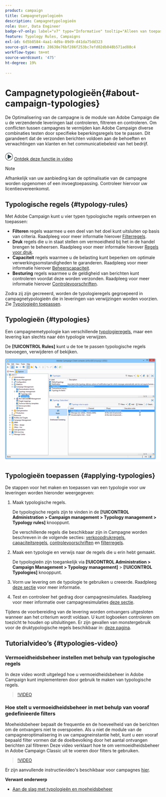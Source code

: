 ```yaml
---
product: campaign
title: Campagnetypologieën
description: Campagnetypologieën
role: User, Data Engineer
badge-v7-only: label="v7" type="Informative" tooltip="Alleen van toepassing op Campaign Classic v7"
feature: Typology Rules, Campaigns
exl-id: 6d5b8584-4aa1-4d9a-89d9-d41da75dd323
source-git-commit: 28638e76bf286f253bc7efd02db848b571ad88c4
workflow-type: tm+mt
source-wordcount: '475'
ht-degree: 19%

---
```


# Campagnetypologieën{#about-campaign-typologies}

De Optimalisering van de campagne is de module van Adobe Campaign die u de verzendende leveringen laat controleren, filtreren en controleren. Om conflicten tussen campagnes te vermijden kan Adobe Campaign diverse combinaties testen door specifieke beperkingsregels toe te passen. Dit garandeert dat de verzonden berichten voldoen aan de behoeften en verwachtingen van klanten en het communicatiebeleid van het bedrijf.

![](assets/do-not-localize/how-to-video.png) [Ontdek deze functie in video](#typologies-video)

>[!NOTE]
>
>Afhankelijk van uw aanbieding kan de optimalisatie van de campagne worden opgenomen of een invoegtoepassing. Controleer hiervoor uw licentieovereenkomst.

## Typologische regels {#typology-rules}

Met Adobe Campaign kunt u vier typen typologische regels ontwerpen en toepassen:

* **Filteren** regels waarmee u een deel van het doel kunt uitsluiten op basis van criteria. Raadpleeg voor meer informatie hierover [Filterregels](filtering-rules.md).
* **Druk** regels die u in staat stellen om vermoeidheid bij het in de handel brengen te beheersen. Raadpleeg voor meer informatie hierover [Regels voor druk](pressure-rules.md).
* **Capaciteit** regels waarmee u de belasting kunt beperken om optimale verwerkingsomstandigheden te garanderen. Raadpleeg voor meer informatie hierover [Beheerscapaciteit](consistency-rules.md#controlling-capacity).
* **Besturing** regels waarmee u de geldigheid van berichten kunt controleren voordat deze worden verzonden. Raadpleeg voor meer informatie hierover [Controlevoorschriften](control-rules.md).

Zodra zij zijn gecreeerd, worden de typologieregels gegroepeerd in campagnetypologieën die in leveringen van verwijzingen worden voorzien. Zie [Typologieën toepassen](#applying-typologies).

## Typologieën {#typologies}

Een campagnemetypologie kan verschillende [typologieregels](#typology-rules), maar een levering kan slechts naar één typologie verwijzen.

De **[!UICONTROL Rules]** kunt u de toe te passen typologische regels toevoegen, verwijderen of bekijken.

![](assets/campaign_opt_rules_tab.png)

## Typologieën toepassen {#applying-typologies}

De stappen voor het maken en toepassen van een typologie voor uw leveringen worden hieronder weergegeven:

1. Maak typologische regels.

   De typologische regels zijn te vinden in de **[!UICONTROL Administration > Campaign management > Typology management > Typology rules]** knooppunt.

   De verschillende regels die beschikbaar zijn in Campagne worden beschreven in de volgende secties: [verkoopdrukregels](pressure-rules.md), [capaciteitsregels](consistency-rules.md#controlling-capacity), [controlevoorschriften](control-rules.md) en [filterregels](filtering-rules.md).

1. Maak een typologie en verwijs naar de regels die u erin hebt gemaakt.

   De typologieën zijn toegankelijk via **[!UICONTROL Administration > Campaign Management > Typology management]** > **[!UICONTROL Typologies]** knooppunt.

1. Vorm uw levering om de typologie te gebruiken u creeerde. Raadpleeg [deze sectie](applying-rules.md#applying-a-typology-to-a-delivery) voor meer informatie.
1. Test en controleer het gedrag door campagnesimulaties. Raadpleeg voor meer informatie over campagnesimulaties [deze sectie](campaign-simulations.md).

Tijdens de voorbereiding van de levering worden ontvangers uitgesloten wanneer aan het criterium wordt voldaan. U kunt logboeken controleren om toezicht te houden op uitsluitingen. Er zijn gevallen van monstergebruik voor de druktypologische regels beschikbaar in: [deze pagina](pressure-rules.md#use-cases-on-pressure-rules).

## Tutorialvideo’s {#typologies-video}

### Vermoeidheidsbeheer instellen met behulp van typologische regels

In deze video wordt uitgelegd hoe u vermoeidheidsbeheer in Adobe Campaign kunt implementeren door gebruik te maken van typologische regels.

>[!VIDEO](https://video.tv.adobe.com/v/25090?quality=12)

### Hoe stelt u vermoeidheidsbeheer in met behulp van vooraf gedefinieerde filters

Moeheidsbeheer bepaalt de frequentie en de hoeveelheid van de berichten om de ontvangers niet te overspoelen. Als u niet de module van de campagneroptimalisering in uw campagneinstantie hebt, kunt u een vooraf bepaald filter vormen dat de doelbevolking door het aantal ontvangen berichten zal filtreren Deze video verklaart hoe te om vermoeidheidsbeheer in Adobe Campaign Classic uit te voeren door filters te gebruiken.

>[!VIDEO](https://video.tv.adobe.com/v/25091?quality=12)

Er zijn aanvullende instructievideo&#39;s beschikbaar voor campagnes [hier](https://experienceleague.adobe.com/docs/campaign-classic-learn/tutorials/overview.html?lang=nl).

**Verwant onderwerp**

* [Aan de slag met typologieën en moeheidsbeheer](pressure-rules.md)

